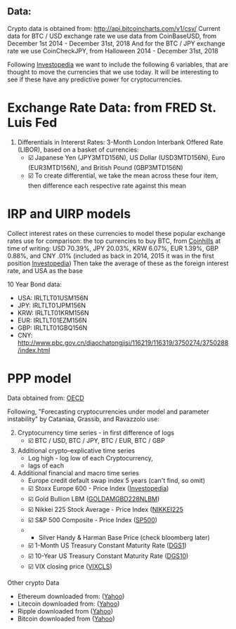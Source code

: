 ## Data:

Crypto data is obtained from: http://api.bitcoincharts.com/v1/csv/
Current data for BTC / USD exchange rate we use data from CoinBaseUSD, from December 1st 2014 - December 31st, 2018
And for the BTC / JPY exchange rate we use CoinCheckJPY, from Halloween 2014 - December 31st, 2018

Following [Investopedia](https://www.investopedia.com/trading/factors-influence-exchange-rates/) we want to include the following 6 variables, that are thought to move the currencies that we use today.  It will be interesting to see if these have any predictive power for cryptocurrencies. 

# Exchange Rate Data: from FRED St. Luis Fed
  1) Differentials in Intererst Rates: 3-Month London Interbank Offered Rate (LIBOR), based on a basket of currencies:
      * :ballot_box_with_check: Japanese Yen (JPY3MTD156N), US Dollar (USD3MTD156N), Euro (EUR3MTD156N), and British Pound (GBP3MTD156N)
      * :ballot_box_with_check: To create differential, we take the mean across these four item, then difference each respective rate against this mean

# IRP and UIRP models
Collect interest rates on these currencies to model these popular exchange rates
use for comparison: the top currencies to buy BTC, from [Coinhills](https://www.coinhills.com/market/currency/)
at time of writing: USD 70.39%, JPY 20.03%, KRW 6.07%, EUR 1.39%, GBP 0.88%, and CNY .01% (included as back in 2014, 2015 it was in the first position [Investopedia](https://www.investopedia.com/tech/top-fiat-currencies-used-trade-bitcoin/))
Then take the average of these as the foreign interest rate, and USA as the base

10 Year Bond data: 
  * USA: IRLTLT01USM156N
  * JPY: IRLTLT01JPM156N
  * KRW: IRLTLT01KRM156N
  * EUR: IRLTLT01EZM156N
  * GBP: IRLTLT01GBQ156N
  * CNY: http://www.pbc.gov.cn/diaochatongjisi/116219/116319/3750274/3750288/index.html

# PPP model
Data obtained from: [OECD](https://data.oecd.org/conversion/purchasing-power-parities-ppp.htm)

Following, "Forecasting cryptocurrencies under model and parameter instability" by Cataniaa, Grassib, and Ravazzolo use:

  2) Cryptocurrency time series - in first difference of logs
      * :ballot_box_with_check: BTC / USD, BTC / JPY, BTC / EUR, BTC / GBP
  2) Additional crypto–explicative time series
      * Log high - log low of each Cryptocurrency, 
      * lags of each
  3) Additional financial and macro time series
      * Europe credit default swap index 5 years (can't find, so omit)
      * :ballot_box_with_check: Stoxx Europe 600 - Price Index ([Investopedia](https://www.investing.com/indices/stoxx-600-historical-data))
      * :ballot_box_with_check: Gold Bullion LBM ([GOLDAMGBD228NLBM](https://fred.stlouisfed.org/series/GOLDAMGBD228NLBM))
      * :ballot_box_with_check: Nikkei 225 Stock Average - Price Index ([NIKKEI225](https://fred.stlouisfed.org/series/NIKKEI225)
      * :ballot_box_with_check: S&P 500 Composite - Price Index ([SP500](https://fred.stlouisfed.org/series/SP500))
      * - Silver Handy & Harman Base Price (check bloomberg later)
      * :ballot_box_with_check: 1-Month US Treasury Constant Maturity Rate ([DGS1](https://fred.stlouisfed.org/series/DGS1))
      * :ballot_box_with_check: 10-Year US Treasury Constant Maturity Rate ([DGS10](https://fred.stlouisfed.org/series/DGS10))
      * :ballot_box_with_check: VIX closing price ([VIXCLS](https://fred.stlouisfed.org/series/VIXCLS))

Other crypto Data

  * Ethereum downloaded from: ([Yahoo](https://finance.yahoo.com/quote/ETH-USD/history?period1=1438833600&period2=1546232400&interval=1d&filter=history&frequency=1d))
  * Litecoin downloaded from: ([Yahoo](https://finance.yahoo.com/quote/LTC-USD/history?period1=1438833600&period2=1546232400&interval=1d&filter=history&frequency=1d))
  * Ripple downloaded from ([Yahoo](https://finance.yahoo.com/quote/XRP-USD/history?period1=1438833600&period2=1546232400&interval=1d&filter=history&frequency=1d))
  * Bitcoin downloaded from ([Yahoo](https://finance.yahoo.com/quote/BTC-USD/history?period1=1438920000&period2=1546232400&interval=1d&filter=history&frequency=1d))
